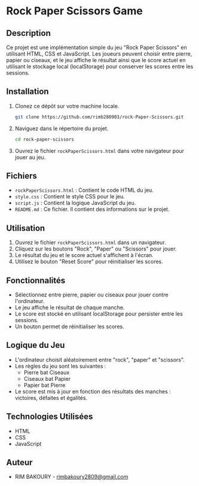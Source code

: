 ﻿# Rock Paper Scissors Game

## Description
Ce projet est une implémentation simple du jeu "Rock Paper Scissors" en utilisant HTML, CSS et JavaScript. Les joueurs peuvent choisir entre pierre, papier ou ciseaux, et le jeu affiche le résultat ainsi que le score actuel en utilisant le stockage local (localStorage) pour conserver les scores entre les sessions.

## Installation

1. Clonez ce dépôt sur votre machine locale.
    ```bash
    git clone https://github.com/rimb280903/rock-Paper-Scissors.git
    ```

2. Naviguez dans le répertoire du projet.
    ```bash
    cd rock-paper-scissors
    ```

3. Ouvrez le fichier `rockPaperScissors.html` dans votre navigateur pour jouer au jeu.

## Fichiers

- `rockPaperScissors.html` : Contient le code HTML du jeu.
- `style.css` : Contient le style CSS pour le jeu.
- `script.js` : Contient la logique JavaScript du jeu.
- `README.md` : Ce fichier. Il contient des informations sur le projet.

## Utilisation

1. Ouvrez le fichier `rockPaperScissors.html` dans un navigateur.
2. Cliquez sur les boutons "Rock", "Paper" ou "Scissors" pour jouer.
3. Le résultat du jeu et le score actuel s'affichent à l'écran.
4. Utilisez le bouton "Reset Score" pour réinitialiser les scores.

## Fonctionnalités

- Sélectionnez entre pierre, papier ou ciseaux pour jouer contre l'ordinateur.
- Le jeu affiche le résultat de chaque manche.
- Le score est stocké en utilisant localStorage pour persister entre les sessions.
- Un bouton permet de réinitialiser les scores.

## Logique du Jeu

- L'ordinateur choisit aléatoirement entre "rock", "paper" et "scissors".
- Les règles du jeu sont les suivantes :
  - Pierre bat Ciseaux
  - Ciseaux bat Papier
  - Papier bat Pierre
- Le score est mis à jour en fonction des résultats des manches : victoires, défaites et égalités.

## Technologies Utilisées

- HTML
- CSS
- JavaScript

## Auteur

- RIM BAKOURY - [rimbakoury2809@gmail.com](mailto:rimbakoury2809@gmail.com)
